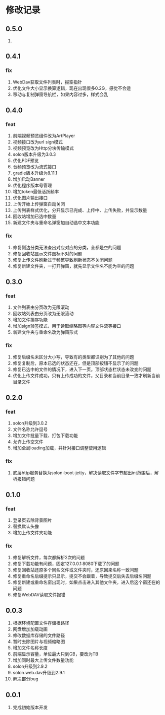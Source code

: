 # 修改记录

## 0.5.0
1. 

## 0.4.1

### fix

1. WebDav获取文件列表时，报空指针
2. 优化文件大小显示换算逻辑，现在出现很多0.2G，感觉不合适
3. 移动与复制弹窗导航栏，如果内容过多，样式会乱

## 0.4.0

### feat

1. 前端视频预览组件改为ArtPlayer
2. 视频接口改为url sign模式
3. 视频预览改为Http分块传输模式
4. solon版本升级为3.0.3
5. 优化PDF预览
6. 音频预览改为流式接口
7. gradle版本升级为8.11.1
8. 增加启动Banner
9. 优化程序版本号管理
10. 增加token最低活跃频率
11. 优化图片输出接口
12. 上传开始上传弹窗自动关闭
13. 上传列表样式优化，分开显示已完成、上传中、上传失败，并显示数量
14. 回收站增加已选中数量
15. 新建文件夹与重命名弹窗加自动选中文本功能

### fix

1. 修复侧边分类无法查出对应对应的分类，全都是空的问题
2. 修复回收站显示文件图标不对的问题
3. 修复上传文件刷新过于频繁导致刷新状态不关闭问题
4. 修复新建文件夹，一打开弹窗，就先显示文件名不能为空的问题

## 0.3.0

### feat

1. 文件列表由分页改为无限滚动
2. 回收站列表由分页改为无限滚动
3. 增加文件排序功能
4. 增加sign验签模式，用于读取缩略图等内容文件流等接口
5. 新建文件夹与重命名改为弹窗形式

### fix

1. 修复后缀名未区分大小写，导致有的类型都识别为了其他的问题
2. 修复复制后，原本已选的状态还在，但是顶部按钮不显示了的问题
3. 修复已选中的文件的情况下，进入下一页，顶部状态栏状态未改变的问题
4. 优化上传文件成功，只有上传成功的文件，父目录和当前目录一致才刷新当前目录文件

## 0.2.0

### feat

1. solon升级到3.0.2
2. 文件名称允许逗号
3. 增加文件批量下载、打包下载功能
4. 允许上传空文件
5. 增加全局loading加载，并针对接口调整使用逻辑

### fix

1. 底层http服务替换为solon-boot-jetty，解决读取文件字节超出int范围后，解析报错问题

## 0.1.0

### feat

1. 登录页去除背景图片
2. 替换默认头像
3. 增加上传文件夹功能

### fix

1. 修复解析文件，每次都解析2次的问题
2. 修复下载功能有问题，固定127.0.0.1:8080下载了的问题
3. 修复回收站还原多个同名文件或文件夹时，还原回来名称一致问题
4. 修复重命名后缀提示只显示，提交不会跟着，导致提交后失去后缀名问题
5. 修复新建或重命名窗出现时，如果点击进入其他文件夹，进入后这个窗还在的问题
6. 修复WebDAV读取文件报错

## 0.0.3

1. 根据环境配置文件存储根路径
2. 网盘增加加载动画
3. 修改数据库存储的文件路径
4. 暂时去除图片与视频缩略图
5. 增加文件名称长度
6. 前端显示容量，单位最大只到GB，要改为TB
7. 增加同时最大上传文件数量功能
8. solon升级到2.9.2
9. solon.web.dav升级到2.9.1
10. 解决部分bug

## 0.0.1

1. 完成初始版本开发